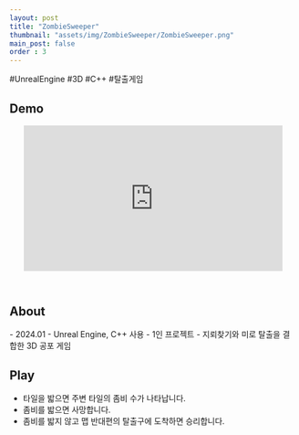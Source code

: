 ```yaml
---
layout: post
title: "ZombieSweeper"
thumbnail: "assets/img/ZombieSweeper/ZombieSweeper.png"
main_post: false
order : 3
---
```


#UnrealEngine #3D #C++ #탈출게임

<!--more-->
## Demo

<div style="position: relative; padding-bottom: 56.25%; height: 0; overflow: hidden; max-width: 100%; margin: 0 auto;">
  <iframe 
    style="position: absolute; top: 0; left: 50%; width: 90%; height: 90%; transform: translateX(-50%);" 
    src="https://www.youtube.com/embed/c3KcLugqjks?si=rU3OY2gg_xlz_pZV" 
    frameborder="0" 
    allowfullscreen="true">
  </iframe>
</div>

<h2> About </h2>
- 2024.01
- Unreal Engine, C++ 사용
- 1인 프로젝트
- 지뢰찾기와 미로 탈출을 결합한 3D 공포 게임

## Play
- 타일을 밟으면 주변 타일의 좀비 수가 나타납니다.
- 좀비를 밟으면 사망합니다.
- 좀비를 밟지 않고 맵 반대편의 탈출구에 도착하면 승리합니다.
